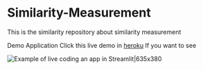 # Similarity-Measurement
This is the similarity repository about similarity measurement

Demo Application
Click this live demo in [heroku](https://measurementsim.herokuapp.com/) If you want to see

![Example of live coding an app in Streamlit|635x380](https://github.com/asyrofist/Similarity-Measurement/blob/main/streamlit-app-2020-11-13-18-11-71.gif)

